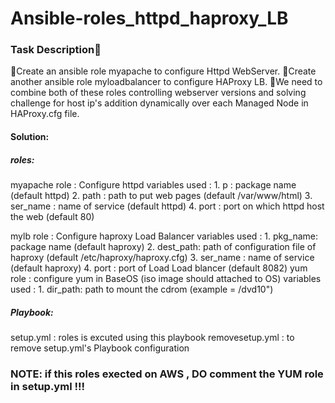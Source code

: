 # Ansible-roles_httpd_haproxy_LB
### Task Description📄

🔅Create an ansible role myapache to configure Httpd WebServer.
🔅Create another ansible role myloadbalancer to configure HAProxy LB.
🔅We need to combine both of these roles controlling webserver versions  and solving challenge for host ip's  addition  dynamically over  each  Managed Node  in  HAProxy.cfg file.

#### Solution:
##### roles:
myapache role : Configure httpd 
variables used :  1. p : package name  (default httpd)
                  2. path : path to put web pages (default /var/www/html)
                  3. ser_name  : name of service (default httpd)
                  4. port : port on which httpd host the web (default 80)


mylb role :  Configure haproxy Load Balancer
variables used :  1. pkg_name: package name  (default haproxy)
                  2. dest_path: path of configuration file of haproxy (default /etc/haproxy/haproxy.cfg)
                  3. ser_name : name of service (default haproxy)
                  4. port : port of Load Load blancer  (default 8082)
yum role : configure yum in BaseOS (iso image should attached to OS)
variables used :  1. dir_path:  path to mount the cdrom (example = /dvd10")
                 

##### Playbook: 
setup.yml :  roles is excuted using this playbook
removesetup.yml : to remove setup.yml's Playbook configuration

### NOTE: if this roles exected on AWS , DO comment the YUM role in setup.yml !!!

